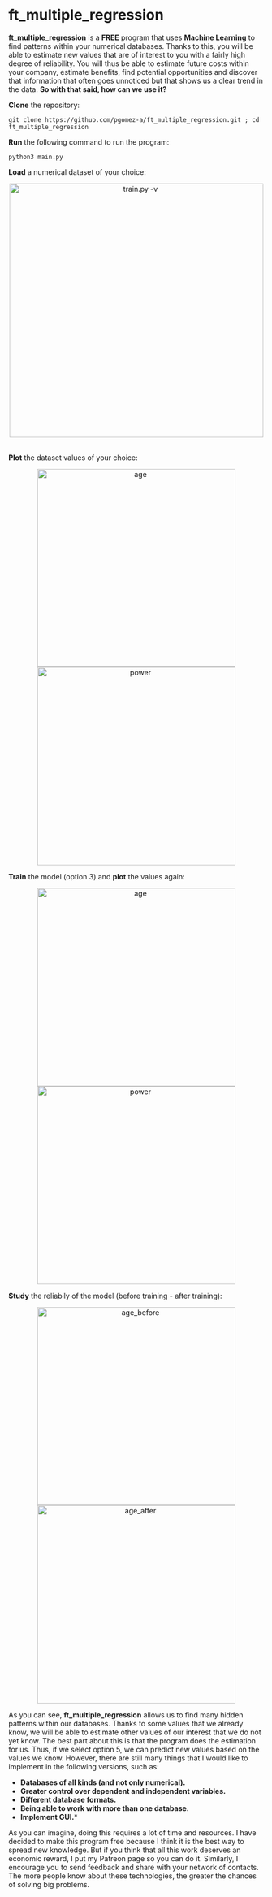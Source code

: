 # ft_multiple_regression

**ft_multiple_regression** is a **FREE** program that uses **Machine Learning** to find patterns within your numerical databases. Thanks to this, you will be able to estimate new values that are of interest to you with a fairly high degree of reliability. You will thus be able to estimate future costs within your company, estimate benefits, find potential opportunities and discover that information that often goes unnoticed but that shows us a clear trend in the data. **So with that said, how can we use it?**

**Clone** the repository:

    git clone https://github.com/pgomez-a/ft_multiple_regression.git ; cd ft_multiple_regression
    
**Run** the following command to run the program:

    python3 main.py

**Load** a numerical dataset of your choice:

<div align="center">
<img width=500 alt="train.py -v" src="https://user-images.githubusercontent.com/74931024/173360214-0086cf89-6b71-412e-9cc3-74ac85ddba8a.gif">
</div>

<br>

**Plot** the dataset values of your choice:

<div align="center">
<img width="390" alt="age" src="https://user-images.githubusercontent.com/74931024/173361875-e90b04f6-9fd4-4e9a-a2c5-f28f0f0ffb80.png">
<img width="390" alt="power" src="https://user-images.githubusercontent.com/74931024/173361915-205ea21b-8bdf-4450-9d55-c55fca8bbef1.png">
</div>

**Train** the model (option 3) and **plot** the values again:

<div align="center">
<img width="390" alt="age" src="https://user-images.githubusercontent.com/74931024/173362766-f225b6c7-d35b-46c5-98f4-4230b9dfb86b.png">
<img width="390" alt="power" src="https://user-images.githubusercontent.com/74931024/173362828-382de2c8-f477-49e8-ae0c-28d4f3cfce15.png">
</div>

**Study** the reliabily of the model (before training - after training):

<div align="center">
<img width="390" alt="age_before" src="https://user-images.githubusercontent.com/74931024/173364450-f6c8cfdb-4627-49df-bebc-a03b3274d411.png">
<img width="390" alt="age_after" src="https://user-images.githubusercontent.com/74931024/173364521-28e0fab6-7255-4ce4-8873-77f5a92a1c2e.png">
</div>

As you can see, **ft_multiple_regression** allows us to find many hidden patterns within our databases. Thanks to some values that we already know, we will be able to estimate other values of our interest that we do not yet know. The best part about this is that the program does the estimation for us. Thus, if we select option 5, we can predict new values based on the values we know. However, there are still many things that I would like to implement in the following versions, such as:
- **Databases of all kinds (and not only numerical).**
- **Greater control over dependent and independent variables.**
- **Different database formats.**
- **Being able to work with more than one database.**
- **Implement GUI.***

As you can imagine, doing this requires a lot of time and resources. I have decided to make this program free because I think it is the best way to spread new knowledge. But if you think that all this work deserves an economic reward, I put my Patreon page so you can do it. Similarly, I encourage you to send feedback and share with your network of contacts. The more people know about these technologies, the greater the chances of solving big problems.
